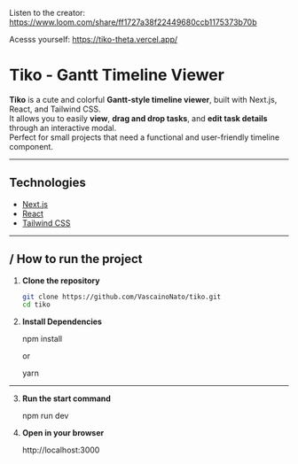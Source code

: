 Listen to the creator:
https://www.loom.com/share/ff1727a38f22449680ccb1175373b70b

Acesss yourself:
https://tiko-theta.vercel.app/

# Tiko - Gantt Timeline Viewer

**Tiko** is a cute and colorful **Gantt-style timeline viewer**, built with Next.js, React, and Tailwind CSS.  
It allows you to easily **view**, **drag and drop tasks**, and **edit task details** through an interactive modal.  
Perfect for small projects that need a functional and user-friendly timeline component.

---

## Technologies

- [Next.js](https://nextjs.org/)
- [React](https://reactjs.org/)
- [Tailwind CSS](https://tailwindcss.com/)

---

## / How to run the project

1. **Clone the repository**

   ```bash
   git clone https://github.com/VascainoNato/tiko.git
   cd tiko


   ```

2. **Install Dependencies**

   npm install

   or

   yarn

---

3. **Run the start command**

   npm run dev

4. **Open in your browser**

   http://localhost:3000
